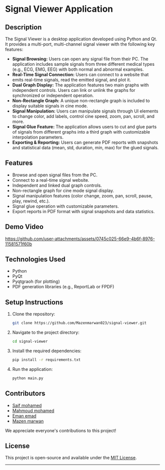 # Signal Viewer Application

## Description
The Signal Viewer is a desktop application developed using Python and Qt. It provides a multi-port, multi-channel signal viewer with the following key features:

- **Signal Browsing:** Users can open any signal file from their PC. The application includes sample signals from three different medical types (e.g., ECG, EMG, EEG) with both normal and abnormal examples.
- **Real-Time Signal Connection:** Users can connect to a website that emits real-time signals, read the emitted signal, and plot it.
- **Dual Graph Display:** The application features two main graphs with independent controls. Users can link or unlink the graphs for synchronized or independent operation.
- **Non-Rectangle Graph:** A unique non-rectangle graph is included to display suitable signals in cine mode.
- **Signal Manipulation:** Users can manipulate signals through UI elements to change color, add labels, control cine speed, zoom, pan, scroll, and more.
- **Signal Glue Feature:** The application allows users to cut and glue parts of signals from different graphs into a third graph with customizable interpolation parameters.
- **Exporting & Reporting:** Users can generate PDF reports with snapshots and statistical data (mean, std, duration, min, max) for the glued signals.

## Features
- Browse and open signal files from the PC.
- Connect to a real-time signal website.
- Independent and linked dual graph controls.
- Non-rectangle graph for cine mode signal display.
- Signal manipulation features (color change, zoom, pan, scroll, pause, play, rewind, etc.).
- Signal glue operation with customizable parameters.
- Export reports in PDF format with signal snapshots and data statistics.

## Demo Video



https://github.com/user-attachments/assets/0745c025-66e9-4b6f-8976-11581571f60b




## Technologies Used
- Python
- PyQt
- Pyqtgraoh (for plotting)
- PDF generation libraries (e.g., ReportLab or FPDF)

## Setup Instructions
1. Clone the repository:
   ```bash
   git clone https://github.com/Mazenmarwan023/signal-viewer.git
   ```
2. Navigate to the project directory:
   ```bash
   cd signal-viewer
   ```
3. Install the required dependencies:
   ```bash
   pip install -r requirements.txt
   ```
4. Run the application:
   ```bash
   python main.py
   ```
## Contributors

- [Saif mohamed](https://github.com/seiftaha)
- [Mahmoud mohamed](https://github.com/mahmoudmo22)
- [Eman emad](https://github.com/alyaaa20)
- [Mazen marwan](https://github.com/Mazenmarwan023)

We appreciate everyone's contributions to this project!

## License

This project is open-source and available under the [MIT License](LICENSE).

---


